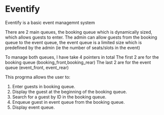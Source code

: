 # Eventify


Eventify is a basic event managemnt system

There are 2 main queues, the booking queue which is dynamically sized, which allows guests to enter.
The admin can allow guests from the booking queue to the event queue, the event queue is a limited size which is predefined by the admin (ie the number of seats/slots in the event)

To manage both queues, I have take 4 pointers in total
The first 2 are for the booking queue (booking_front,booking_rear)
The last 2 are for the event queue (event_front, event_rear)


This progrma allows the user to:
1. Enter guests in booking queue.
2. Display the guest at the beginning of the booking queue.
3. Search for a guest by ID in the booking queue.
4. Enqueue guest in event queue from the booking queue.
5. Display event queue.
